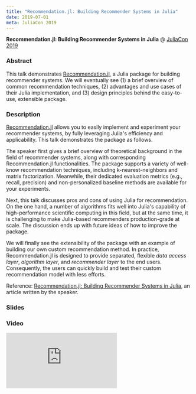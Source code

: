 ```yaml
---
title: "Recommendation.jl: Building Recommender Systems in Julia"
date: 2019-07-01
meta: JuliaCon 2019
---
```


<b>Recommendation.jl: Building Recommender Systems in Julia</b> @ <a href="https://juliacon.org/2019/"  target="_blank" rel="noopener">JuliaCon 2019</a>

### Abstract

This talk demonstrates [Recommendation.jl](https://github.com/takuti/Recommendation.jl), a Julia package for building recommender systems. We will eventually see (1) a brief overview of common recommendation techniques, (2) advantages and use cases of their Julia implementation, and (3) design principles behind the easy-to-use, extensible package.

### Description

[Recommendation.jl](https://github.com/takuti/Recommendation.jl) allows you to easily implement and experiment your recommender systems, by fully leveraging Julia's efficiency and applicability. This talk demonstrates the package as follows.

The speaker first gives a brief overview of theoretical background in the field of recommender systems, along with corresponding Recommendation.jl functionalities. The package supports a variety of well-know recommendation techniques, including k-nearest-neighbors and matrix factorization. Meanwhile, their dedicated evaluation metrics (e.g., recall, precision) and non-personalized baseline methods are available for your experiments.

Next, this talk discusses pros and cons of using Julia for recommendation. On the one hand, a number of algorithms fits well into Julia's capability of high-performance scientific computing in this field, but at the same time, it is challenging to make Julia-based recommenders production-grade at scale. The discussion ends up with future ideas of how to improve the package.

We will finally see the extensibility of the package with an example of building our own custom recommendation method. In practice, Recommendation.jl is designed to provide separated, flexible *data access layer*, *algorithm layer*, and *recommender layer* to the end users. Consequently, the users can quickly build and test their custom recommendation model with less efforts.

Reference: [Recommendation.jl: Building Recommender Systems in Julia](https://takuti.me/note/recommendation-julia/), an article written by the speaker.

### Slides

<script async class="speakerdeck-embed" data-id="7c5a8d8d54b44719b535f7e9b9764efc" data-ratio="1.77777777777778" src="//speakerdeck.com/assets/embed.js"></script>

### Video

<span class="iframe-container">
    <iframe src="https://www.youtube.com/embed/kC8LKQ_YjyM" frameborder="0" allow="accelerometer; autoplay; encrypted-media; gyroscope; picture-in-picture" allowfullscreen></iframe>
</span>